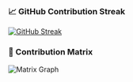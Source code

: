 ### 📈 GitHub Contribution Streak

[![GitHub Streak](https://github-readme-streak-stats.herokuapp.com/?user=Basedonsearch-Dindayal&theme=tokyonight)](https://git.io/streak-stats)

### 🧠 Contribution Matrix

![Matrix Graph](https://github-contribution-graph.vercel.app/api?username=Basedonsearch-Dindayal&theme=matrix&area=true&radius=16&color_mode=dark)
